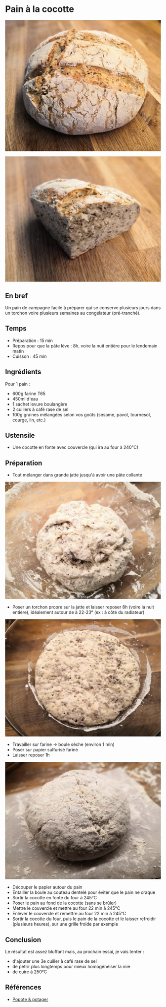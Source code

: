 # Pain à la cocotte

![Pain à la cocotte, miche entière](./pain_cocotte4.jpg)

![Pain à la cocotte, quartier](./pain_cocotte5.jpg)

## En bref

Un pain de campagne facile à préparer qui se conserve plusieurs jours
dans un torchon voire plusieurs semaines au congélateur (pré-tranché).

## Temps

* Préparation : 15 min
* Repos pour que la pâte lève : 8h, voire la nuit entière pour le
  lendemain matin
* Cuisson : 45 min

## Ingrédients

Pour 1 pain :

* 600g farine T65
* 450ml d'eau
* 1 sachet levure boulangère
* 2 cuillers à café rase de sel
* 100g graines mélangées selon vos goûts (sésame, pavot, tournesol,
  courge, lin, etc.)

## Ustensile

* Une cocotte en fonte avec couvercle (qui ira au four à 240°C)

## Préparation

* Tout mélanger dans grande jatte jusqu'à avoir une pâte collante

![La pâte juste mélangée](./pain_cocotte1.jpg)

* Poser un torchon propre sur la jatte et laisser reposer 8h (voire la
  nuit entière), idéalement autour de à 22-23° (ex : à côté du
  radiateur)
  
![La pâte après 8h de repos](./pain_cocotte2.jpg)
  
* Travailler sur farine -> boule sèche (environ 1 min)
* Poser sur papier sulfurisé fariné
* Laisser reposer 1h

![La boule de pâte avant entailles](./pain_cocotte3.jpg)

* Découper le papier autour du pain
* Entailler la boule au couteau dentelé pour éviter que le pain ne craque
* Sortir la cocotte en fonte du four à 245°C
* Poser le pain au fond de la cocotte (sans se brûler)
* Mettre le couvercle et mettre au four 22 min à 245°C
* Enlever le couvercle et remettre au four 22 min à 245°C
* Sortir la cocotte du four, puis le pain de la cocotte et le laisser
  refroidir (plusieurs heures), sur une grille froide par exemple

## Conclusion

Le résultat est assez bluffant mais, au prochain essai, je vais tenter :

* d'ajouter une 3e cuiller à café rase de sel
* de pétrir plus longtemps pour mieux homogénéiser la mie
* de cuire à 250°C

## Références

* [Popote & potager](https://www.youtube.com/watch?v=8WIQKFYTnzA)

